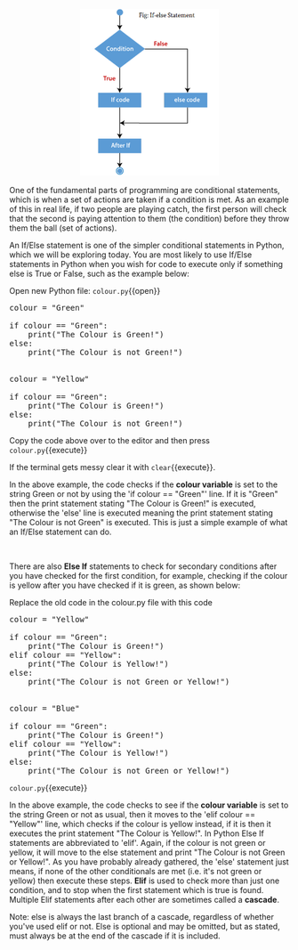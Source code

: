 <p align="center">
    <img src="./assets/ifelse.png" alt="If-else Statement" width="250" class="center"/>
</p>

One of the fundamental parts of programming are conditional statements, which is when a set of actions are taken if a condition is met. As an example of this in real life, if two people are playing catch, the first person will check that the second is paying attention to them (the condition) before they throw them the ball (set of actions). 

An If/Else statement is one of the simpler conditional statements in Python, which we will be exploring today. You are most likely to use If/Else statements in Python when you wish for code to execute only if something else is True or False, such as the example below:

Open new Python file: `colour.py`{{open}}

<pre class="file" data-filename="colour.py" data-target="replace">
colour = "Green"

if colour == "Green":
    print("The Colour is Green!")
else:
    print("The Colour is not Green!")


colour = "Yellow"

if colour == "Green":
    print("The Colour is Green!")
else:
    print("The Colour is not Green!")
</pre>

Copy the code above over to the editor and then press
`colour.py`{{execute}}

If the terminal gets messy clear it with `clear`{{execute}}.

In the above example, the code checks if the **colour variable** is set to the string Green or not  by using the 'if colour == "Green"' line. If it is "Green" then the print statement stating "The Colour is Green!" is executed, otherwise the 'else' line is executed meaning the print statement stating "The Colour is not Green" is executed. This is just a simple example of what an If/Else statement can do.

</br>

There are also **Else If** statements to check for secondary conditions after you have checked for the first condition, for example, checking if the colour is yellow after you have checked if it is green, as shown below:

Replace the old code in the colour.py file with this code

<pre class="file" data-filename="colour.py" data-target="replace">
colour = "Yellow"

if colour == "Green":
    print("The Colour is Green!")
elif colour == "Yellow":
    print("The Colour is Yellow!")
else:
    print("The Colour is not Green or Yellow!")


colour = "Blue"

if colour == "Green":
    print("The Colour is Green!")
elif colour == "Yellow":
    print("The Colour is Yellow!")
else:
    print("The Colour is not Green or Yellow!")
</pre>

`colour.py`{{execute}}

In the above example, the code checks to see if the **colour variable** is set to the string Green or not as usual, then it moves to the 'elif colour == "Yellow"' line, which checks if the colour is yellow instead, if it is then it executes the print statement "The Colour is Yellow!". In Python Else If statements are abbreviated to 'elif'. Again, if the colour is not green or yellow, it will move to the else statement and print "The Colour is not Green or Yellow!". As you have probably already gathered, the 'else' statement just means, if none of the other conditionals are met (i.e. it's not green or yellow) then execute these steps. **Elif** is used to check more than just one condition, and to stop when the first statement which is true is found. Multiple Elif statements after each other are sometimes called a **cascade**.

Note: else is always the last branch of a cascade, regardless of whether you've used elif or not. Else is optional and may be omitted, but as stated, must always be at the end of the cascade if it is included.